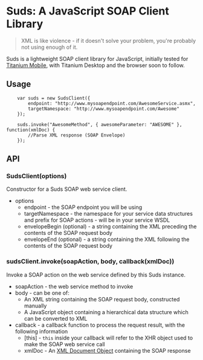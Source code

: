 # Suds: A JavaScript SOAP Client Library

> XML is like violence - if it doesn't solve your problem, you're probably not using enough of it.

Suds is a lightweight SOAP client library for JavaScript, initially tested for [Titanium Mobile](http://www.appcelerator.com),
with Titanium Desktop and the browser soon to follow.

## Usage

		var suds = new SudsClient({ 
			endpoint: "http://www.mysoapendpoint.com/AwesomeService.asmx",
			targetNamespace: "http://www.mysoapendpoint.com/Awesome" 
		});	
		
		suds.invoke("AwesomeMethod", { awesomeParameter: "AWESOME" }, function(xmlDoc) {
			//Parse XML response (SOAP Envelope)
		});
		
## API

### SudsClient(options)

Constructor for a Suds SOAP web service client.

* options
	* endpoint - the SOAP endpoint you will be using
	* targetNamespace - the namespace for your service data structures and prefix for SOAP actions - will be in your service WSDL
	* envelopeBegin (optional) - a string containing the XML preceding the contents of the SOAP request body
	* envelopeEnd (optional) - a string containing the XML following the contents of the SOAP request body
	
### sudsClient.invoke(soapAction, body, callback(xmlDoc))

Invoke a SOAP action on the web service defined by this Suds instance.

* soapAction - the web service method to invoke
* body - can be one of:
	* An XML string containing the SOAP request body, constructed manually
	* A JavaScript object containing a hierarchical data structure which can be converted to XML
* callback - a callback function to process the request result, with the following information
	* [this] - `this` inside your callback will refer to the XHR object used to make the SOAP web service call
	* xmlDoc - An [XML Document Object](http://www.w3schools.com/Dom/default.asp) containing the SOAP response